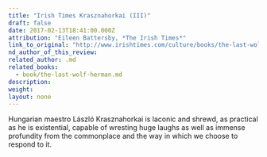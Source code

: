 ```yaml
---
title: "Irish Times Krasznahorkai (III)"
draft: false
date: 2017-02-13T18:41:00.000Z
attribution: "Eileen Battersby, *The Irish Times*"
link_to_original: "http://www.irishtimes.com/culture/books/the-last-wolf-review-an-intoxicating-adventure-1.2958085"
nd_author_of_this_review:
related_author: .md
related_books:
  - book/the-last-wolf-herman.md
description:
weight:
layout: none
---
```

Hungarian maestro László Krasznahorkai is laconic and shrewd, as practical as he is existential, capable of wresting huge laughs as well as immense profundity from the commonplace and the way in which we choose to respond to it.

